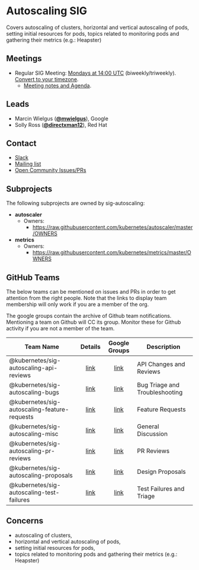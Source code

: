 <!---
This is an autogenerated file!

Please do not edit this file directly, but instead make changes to the
sigs.yaml file in the project root.

To understand how this file is generated, see https://git.k8s.io/community/generator/README.md
-->
# Autoscaling SIG

Covers autoscaling of clusters, horizontal and vertical autoscaling of pods, setting initial resources for pods, topics related to monitoring pods and gathering their metrics (e.g.: Heapster)

## Meetings
* Regular SIG Meeting: [Mondays at 14:00 UTC](https://zoom.us/my/k8s.sig.autoscaling) (biweekly/triweekly). [Convert to your timezone](http://www.thetimezoneconverter.com/?t=14:00&tz=UTC).
  * [Meeting notes and Agenda](https://docs.google.com/document/d/1RvhQAEIrVLHbyNnuaT99-6u9ZUMp7BfkPupT2LAZK7w/edit).

## Leads
* Marcin Wielgus (**[@mwielgus](https://github.com/mwielgus)**), Google
* Solly Ross (**[@directxman12](https://github.com/directxman12)**), Red Hat

## Contact
* [Slack](https://kubernetes.slack.com/messages/sig-autoscaling)
* [Mailing list](https://groups.google.com/forum/#!forum/kubernetes-sig-autoscaling)
* [Open Community Issues/PRs](https://github.com/kubernetes/community/labels/sig%2Fautoscaling)

## Subprojects

The following subprojects are owned by sig-autoscaling:
- **autoscaler**
  - Owners:
    - https://raw.githubusercontent.com/kubernetes/autoscaler/master/OWNERS
- **metrics**
  - Owners:
    - https://raw.githubusercontent.com/kubernetes/metrics/master/OWNERS

## GitHub Teams

The below teams can be mentioned on issues and PRs in order to get attention from the right people.
Note that the links to display team membership will only work if you are a member of the org.

The google groups contain the archive of Github team notifications.
Mentioning a team on Github will CC its group.
Monitor these for Github activity if you are not a member of the team.

| Team Name | Details | Google Groups | Description |
| --------- |:-------:|:-------------:|  ----------- |
| @kubernetes/sig-autoscaling-api-reviews | [link](https://github.com/orgs/kubernetes/teams/sig-autoscaling-api-reviews) | [link](https://groups.google.com/forum/#!forum/kubernetes-sig-autoscaling-api-reviews) | API Changes and Reviews |
| @kubernetes/sig-autoscaling-bugs | [link](https://github.com/orgs/kubernetes/teams/sig-autoscaling-bugs) | [link](https://groups.google.com/forum/#!forum/kubernetes-sig-autoscaling-bugs) | Bug Triage and Troubleshooting |
| @kubernetes/sig-autoscaling-feature-requests | [link](https://github.com/orgs/kubernetes/teams/sig-autoscaling-feature-requests) | [link](https://groups.google.com/forum/#!forum/kubernetes-sig-autoscaling-feature-requests) | Feature Requests |
| @kubernetes/sig-autoscaling-misc | [link](https://github.com/orgs/kubernetes/teams/sig-autoscaling-misc) | [link](https://groups.google.com/forum/#!forum/kubernetes-sig-autoscaling-misc) | General Discussion |
| @kubernetes/sig-autoscaling-pr-reviews | [link](https://github.com/orgs/kubernetes/teams/sig-autoscaling-pr-reviews) | [link](https://groups.google.com/forum/#!forum/kubernetes-sig-autoscaling-pr-reviews) | PR Reviews |
| @kubernetes/sig-autoscaling-proposals | [link](https://github.com/orgs/kubernetes/teams/sig-autoscaling-proposals) | [link](https://groups.google.com/forum/#!forum/kubernetes-sig-autoscaling-proposals) | Design Proposals |
| @kubernetes/sig-autoscaling-test-failures | [link](https://github.com/orgs/kubernetes/teams/sig-autoscaling-test-failures) | [link](https://groups.google.com/forum/#!forum/kubernetes-sig-autoscaling-test-failures) | Test Failures and Triage |

<!-- BEGIN CUSTOM CONTENT -->
## Concerns
* autoscaling of clusters,
* horizontal and vertical autoscaling of pods,
* setting initial resources for pods,
* topics related to monitoring pods and gathering their metrics (e.g.: Heapster)
<!-- END CUSTOM CONTENT -->
